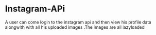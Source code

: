 # Instagram-APi
A user can come login to the instagram api and then view his profile data alongwith with all his uploaded images .The images are all lazyloaded
